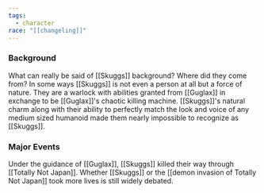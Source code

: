 ```yaml
---
tags:
  - character
race: "[[changeling]]"
---
```

### Background

What can really be said of [[Skuggs]] background? Where did they come from? In some ways [[Skuggs]] is not even a person at all but a force of nature.  They are a warlock with abilities granted from [[Guglax]] in exchange to be [[Guglax]]'s chaotic killing machine.  [[Skuggs]]'s natural charm along with their ability to perfectly match the look and voice of any medium sized humanoid made them nearly impossible to recognize as [[Skuggs]].  

### Major Events

Under the guidance of [[Guglax]], [[Skuggs]] killed their way through [[Totally Not Japan]].  Whether [[Skuggs]] or the [[demon invasion of Totally Not Japan]] took more lives is still widely debated.